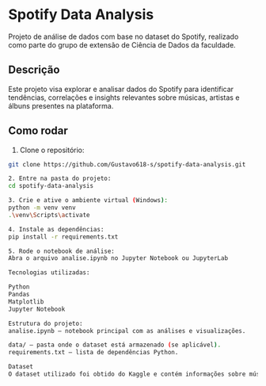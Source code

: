 # Spotify Data Analysis

Projeto de análise de dados com base no dataset do Spotify, realizado como parte do grupo de extensão de Ciência de Dados da faculdade.

## Descrição

Este projeto visa explorar e analisar dados do Spotify para identificar tendências, correlações e insights relevantes sobre músicas, artistas e álbuns presentes na plataforma.

## Como rodar

1. Clone o repositório:
```bash
git clone https://github.com/Gustavo618-s/spotify-data-analysis.git

2. Entre na pasta do projeto:
cd spotify-data-analysis

3. Crie e ative o ambiente virtual (Windows):
python -m venv venv
.\venv\Scripts\activate

4. Instale as dependências:
pip install -r requirements.txt

5. Rode o notebook de análise:
Abra o arquivo analise.ipynb no Jupyter Notebook ou JupyterLab

Tecnologias utilizadas:

Python
Pandas
Matplotlib
Jupyter Notebook

Estrutura do projeto:
analise.ipynb — notebook principal com as análises e visualizações.

data/ — pasta onde o dataset está armazenado (se aplicável).
requirements.txt — lista de dependências Python.

Dataset
O dataset utilizado foi obtido do Kaggle e contém informações sobre músicas do Spotify, incluindo atributos como popularidade, duração, artistas, gêneros, entre outros.
